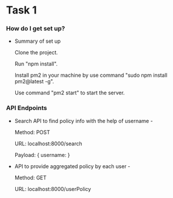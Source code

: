 # Task 1

### How do I get set up?

- Summary of set up

  Clone the project.

  Run "npm install".

  Install pm2 in your machine by use command "sudo npm install pm2@latest -g".

  Use command "pm2 start" to start the server.

### API Endpoints

- Search API to find policy info with the help of username -

  Method: POST

  URL: localhost:8000/search

  Payload: {
  username: <Type user name>
  }

- API to provide aggregated policy by each user -

  Method: GET

  URL: localhost:8000/userPolicy
